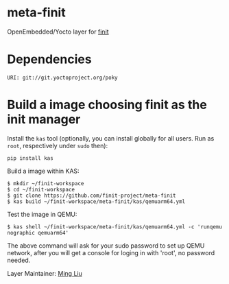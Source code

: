 # meta-finit
OpenEmbedded/Yocto layer for [finit](https://github.com/finit-project/finit)


# Dependencies

```
URI: git://git.yoctoproject.org/poky
```


# Build a image choosing finit as the init manager

Install the `kas` tool (optionally, you can install globally for all users. Run as `root`, respectively under `sudo` then):
```
pip install kas
```

Build a image within KAS:
```
$ mkdir ~/finit-workspace
$ cd ~/finit-workspace
$ git clone https://github.com/finit-project/meta-finit
$ kas build ~/finit-workspace/meta-finit/kas/qemuarm64.yml
```

Test the image in QEMU:
```
$ kas shell ~/finit-workspace/meta-finit/kas/qemuarm64.yml -c 'runqemu nographic qemuarm64'
```

The above command will ask for your sudo password to set up QEMU network, after you will get a console for loging in with 'root', no password needed.


Layer Maintainer: [Ming Liu](<liu.ming50@gmail.com>)
